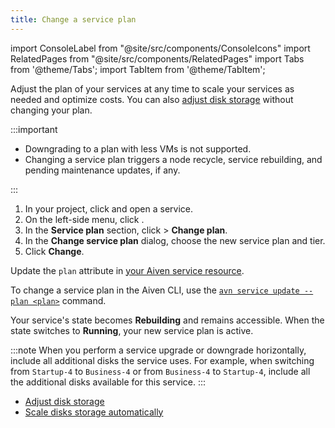 ```yaml
---
title: Change a service plan
---
```


import ConsoleLabel from "@site/src/components/ConsoleIcons"
import RelatedPages from "@site/src/components/RelatedPages"
import Tabs from '@theme/Tabs';
import TabItem from '@theme/TabItem';

Adjust the plan of your services at any time to scale your services as needed and optimize costs.
You can also [adjust disk storage][storage] without changing your plan.

:::important

- Downgrading to a plan with less VMs is not supported.
- Changing a service plan triggers a node recycle, service rebuilding, and pending
  maintenance updates, if any.

:::

<Tabs groupId="group1">
<TabItem value="console" label="Console" default>

1. In your project, click <ConsoleLabel name="services"/> and open a service.
1. On the left-side menu, click <ConsoleLabel name="service settings"/>.
1. In the **Service plan** section, click <ConsoleLabel name="actions"/> >
   **Change plan**.
1. In the **Change service plan** dialog, choose the new service plan and tier.
1. Click **Change**.

</TabItem>
<TabItem value="terraform" label="Terraform">

Update the `plan` attribute in
[your Aiven service resource](https://registry.terraform.io/providers/aiven/aiven/latest/docs).

</TabItem>
<TabItem value="cli" label="CLI">

To change a service plan in the Aiven CLI, use the
[`avn service update --plan <plan>`](/docs/tools/cli/service-cli#avn-cli-service-update)
command.

</TabItem>
</Tabs>

Your service's state becomes **Rebuilding** and remains accessible. When the
state switches to **Running**, your new service plan is active.

:::note
When you perform a service upgrade or downgrade horizontally, include all additional disks
the service uses. For example, when switching from `Startup-4` to `Business-4` or from
`Business-4` to `Startup-4`, include all the additional disks available for this service.
:::

<!-- vale off -->

<RelatedPages/>

- [Adjust disk storage][storage]
- [Scale disks storage automatically](/docs/platform/howto/disk-autoscaler)

[storage]: /docs/platform/howto/add-storage-space
